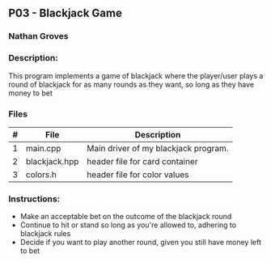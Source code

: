 ## P03 - Blackjack Game
### Nathan Groves
### Description:

This program implements a game of blackjack where the player/user plays a round of blackjack for as many
rounds as they want, so long as they have money to bet

### Files

|   #   | File     | Description                      |
| :---: | -------- | -------------------------------- |
|   1   | main.cpp | Main driver of my blackjack program. |
|   2   | blackjack.hpp | header file for card container |
|   3   | colors.h | header file for color values|


### Instructions:

- Make an acceptable bet on the outcome of the blackjack round
- Continue to hit or stand so long as you're allowed to, adhering to blackjack rules
- Decide if you want to play another round, given you still have money left to bet



